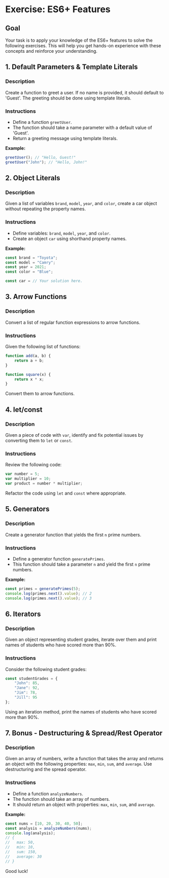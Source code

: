 # Exercise: ES6+ Features

## Goal

Your task is to apply your knowledge of the ES6+ features to solve the following exercises. This will help you get hands-on experience with these concepts and reinforce your understanding.

## 1. Default Parameters & Template Literals

### Description
Create a function to greet a user. If no name is provided, it should default to 'Guest'. The greeting should be done using template literals.

### Instructions
- Define a function `greetUser`.
- The function should take a name parameter with a default value of 'Guest'.
- Return a greeting message using template literals.

**Example:**
```typescript
greetUser(); // "Hello, Guest!"
greetUser("John"); // "Hello, John!"
```

## 2. Object Literals

### Description
Given a list of variables `brand`, `model`, `year`, and `color`, create a car object without repeating the property names.

### Instructions
- Define variables: `brand`, `model`, `year`, and `color`.
- Create an object `car` using shorthand property names.

**Example:**
```typescript
const brand = "Toyota";
const model = "Camry";
const year = 2021;
const color = "Blue";

const car = // Your solution here.
```

## 3. Arrow Functions

### Description
Convert a list of regular function expressions to arrow functions.

### Instructions
Given the following list of functions:

```typescript
function add(a, b) {
    return a + b;
}

function square(x) {
    return x * x;
}
```

Convert them to arrow functions.

## 4. let/const

### Description
Given a piece of code with `var`, identify and fix potential issues by converting them to `let` or `const`.

### Instructions
Review the following code:

```typescript
var number = 5;
var multiplier = 10;
var product = number * multiplier;

```

Refactor the code using `let` and `const` where appropriate.

## 5. Generators

### Description
Create a generator function that yields the first `n` prime numbers.

### Instructions
- Define a generator function `generatePrimes`.
- This function should take a parameter `n` and yield the first `n` prime numbers.

**Example:**
```typescript
const primes = generatePrimes(5);
console.log(primes.next().value); // 2
console.log(primes.next().value); // 3
```

## 6. Iterators

### Description
Given an object representing student grades, iterate over them and print names of students who have scored more than 90%.

### Instructions
Consider the following student grades:

```typescript
const studentGrades = {
    "John": 85,
    "Jane": 92,
    "Jim": 78,
    "Jill": 95
};
```

Using an iteration method, print the names of students who have scored more than 90%.

## 7. Bonus - Destructuring & Spread/Rest Operator

### Description
Given an array of numbers, write a function that takes the array and returns an object with the following properties: `max`, `min`, `sum`, and `average`. Use destructuring and the spread operator.

### Instructions
- Define a function `analyzeNumbers`.
- The function should take an array of numbers.
- It should return an object with properties: `max`, `min`, `sum`, and `average`.

**Example:**
```typescript
const nums = [10, 20, 30, 40, 50];
const analysis = analyzeNumbers(nums);
console.log(analysis);
// {
//   max: 50,
//   min: 10,
//   sum: 150,
//   average: 30
// }
```

Good luck!